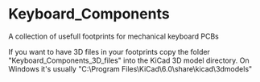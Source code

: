 # Keyboard_Components
A collection of usefull footprints for mechanical keyboard PCBs


If you want to have 3D files in your footprints copy the folder "Keyboard_Components_3D_files" into the KiCad 3D model directory.
On Windows it's usually "C:\Program Files\KiCad\6.0\share\kicad\3dmodels"